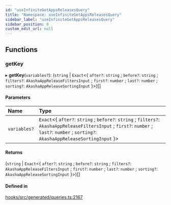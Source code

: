 ```yaml
---
id: "useInfiniteGetAppsReleasesQuery"
title: "Namespace: useInfiniteGetAppsReleasesQuery"
sidebar_label: "useInfiniteGetAppsReleasesQuery"
sidebar_position: 0
custom_edit_url: null
---
```


## Functions

### getKey

▸ **getKey**(`variables?`): (`string` \| `Exact`<{ `after?`: `string` ; `before?`: `string` ; `filters?`: `AkashaAppReleaseFiltersInput` ; `first?`: `number` ; `last?`: `number` ; `sorting?`: `AkashaAppReleaseSortingInput`  }\>)[]

#### Parameters

| Name | Type |
| :------ | :------ |
| `variables?` | `Exact`<{ `after?`: `string` ; `before?`: `string` ; `filters?`: `AkashaAppReleaseFiltersInput` ; `first?`: `number` ; `last?`: `number` ; `sorting?`: `AkashaAppReleaseSortingInput`  }\> |

#### Returns

(`string` \| `Exact`<{ `after?`: `string` ; `before?`: `string` ; `filters?`: `AkashaAppReleaseFiltersInput` ; `first?`: `number` ; `last?`: `number` ; `sorting?`: `AkashaAppReleaseSortingInput`  }\>)[]

#### Defined in

[hooks/src/generated/queries.ts:2167](https://github.com/AKASHAorg/akasha-core/blob/6ca157f7/libs/hooks/src/generated/queries.ts#L2167)
